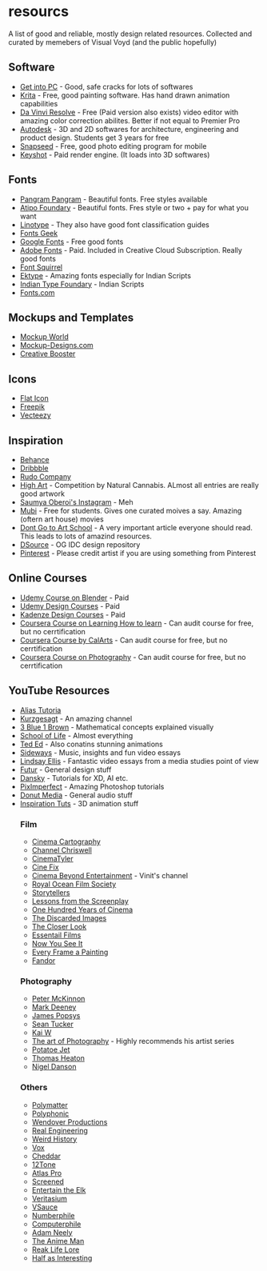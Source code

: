 # **resourcs**

A list of good and reliable, mostly design related resources. Collected and curated by memebers of Visual Voyd (and the public hopefully)

## **Software**

- [Get into PC](https://getintopc.com) - Good, safe cracks for lots of softwares
- [Krita](https://krita.org/en/) - Free, good painting software. Has hand drawn animation capabilities
- [Da Vinvi Resolve](https://www.blackmagicdesign.com/in/products/davinciresolve/) - Free (Paid version also exists) video editor with amazing color correction abilites. Better if not equal to Premier Pro
- [Autodesk](https://www.autodesk.in) - 3D and 2D softwares for architecture, engineering and product design. Students get 3 years for free
- [Snapseed](https://play.google.com/store/apps/details?id=com.niksoftware.snapseed&hl=en_IN) - Free, good photo editing program for mobile
- [Keyshot](https://www.keyshot.com) - Paid render engine. (It loads into 3D softwares)

## **Fonts**

- [Pangram Pangram](https://pangrampangram.com) - Beautiful fonts. Free styles available
- [Atipo Foundary](https://www.atipofoundry.com) - Beautiful fonts. Fres style or two + pay for what you want
- [Linotype](https://www.linotype.com) - They also have good font classification guides
- [Fonts Geek](https://befonts.com)
- [Google Fonts](https://fonts.google.com) - Free good fonts
- [Adobe Fonts](https://fonts.adobe.com) - Paid. Included in Creative Cloud Subscription. Really good fonts
- [Font Squirrel](https://www.fontsquirrel.com)
- [Ektype](https://ektype.in) - Amazing fonts especially for Indian Scripts
- [Indian Type Foundary](https://www.indiantypefoundry.com) - Indian Scripts
- [Fonts.com](https://www.fonts.com)

## **Mockups and Templates**

- [Mockup World](https://www.mockupworld.co/all-mockups/)
- [Mockup-Designs.com](https://mockups-design.com)
- [Creative Booster](https://creativebooster.net)

## **Icons**

- [Flat Icon](https://www.flaticon.com)
- [Freepik](https://www.freepik.com)
- [Vecteezy](https://www.vecteezy.com)

## **Inspiration**

- [Behance](https://www.behance.net)
- [Dribbble](https://dribbble.com)
- [Rudo Company](https://www.rudocompany.com)
- [High Art](https://naturalcannabis.com/highart/) - Competition by Natural Cannabis. ALmost all entries are really good artwork
- [Saumya Oberoi's Instagram](https://www.instagram.com/somuberry/) - Meh
- [Mubi](https://mubi.com/showing) - Free for students. Gives one curated moives a say. Amazing (oftern art house) movies
- [Dont Go to Art School](https://medium.com/i-m-h-o/dont-go-to-art-school-138c5efd45e9) - A very important article everyone should read. This leads to lots of amazind resources.
- [DSource](http://www.dsource.in) - OG IDC design repository
- [Pinterest](https://www.pinterest.ca) - Please credit artist if you are using something from Pinterest

## **Online Courses**

- [Udemy Course on Blender]() - Paid
- [Udemy Design Courses]() - Paid
- [Kadenze Design Courses]() - Paid
- [Coursera Course on Learning How to learn]() - Can audit course for free, but no cerrtification
- [Coursera Course by CalArts]() - Can audit course for free, but no cerrtification
- [Coursera Course on Photography]() - Can audit course for free, but no cerrtification

## **YouTube Resources**

- [Alias Tutoria](https://www.youtube.com/channel/UCcpImaI2uFJ7e_-6KBnVT_g)
- [Kurzgesagt](https://www.youtube.com/user/Kurzgesagt) - An amazing channel
- [3 Blue 1 Brown](https://www.youtube.com/channel/UCYO_jab_esuFRV4b17AJtAw) - Mathematical concepts explained visually
- [School of Life](https://www.youtube.com/user/schooloflifechannel) - Almost everything
- [Ted Ed](https://www.youtube.com/user/TEDEducation) - Also conatins stunning animations
- [Sideways](https://www.youtube.com/channel/UCi7l9chXMljpUft67vw78qw) - Music, insights and fun video essays
- [Lindsay Ellis](https://www.youtube.com/user/chezapoctube) - Fantastic video essays from a media studies point of view
- [Futur]() - General design stuff
- [Dansky]() - Tutorials for XD, AI etc.
- [PixImperfect]() - Amazing Photoshop tutorials
- [Donut Media]() - General audio stuff
- [Inspiration Tuts]() - 3D animation stuff
  ### Film
  - [Cinema Cartography]()
  - [Channel Chriswell]()
  - [CinemaTyler]()
  - [Cine Fix]()
  - [Cinema Beyond Entertainment]() - Vinit's channel
  - [Royal Ocean Film Society]()
  - [Storytellers]()
  - [Lessons from the Screenplay]()
  - [One Hundred Years of Cinema]()
  - [The Discarded Images]()
  - [The Closer Look]()
  - [Essentail Films]()
  - [Now You See It]()
  - [Every Frame a Painting]()
  - [Fandor]()
  ### Photography
  - [Peter McKinnon]()
  - [Mark Deeney]()
  - [James Popsys]()
  - [Sean Tucker]()
  - [Kai W]()
  - [The art of Photography]() - Highly recommends his artist series
  - [Potatoe Jet]()
  - [Thomas Heaton]()
  - [Nigel Danson]()
  ### Others
  - [Polymatter]()
  - [Polyphonic]()
  - [Wendover Productions]()
  - [Real Engineering]()
  - [Weird History]()
  - [Vox]()
  - [Cheddar]()
  - [12Tone]()
  - [Atlas Pro]()
  - [Screened]()
  - [Entertain the Elk]()
  - [Veritasium]()
  - [VSauce]()
  - [Numberphile]()
  - [Computerphile]()
  - [Adam Neely]()
  - [The Anime Man]()
  - [Reak Life Lore]()
  - [Half as Interesting]()
